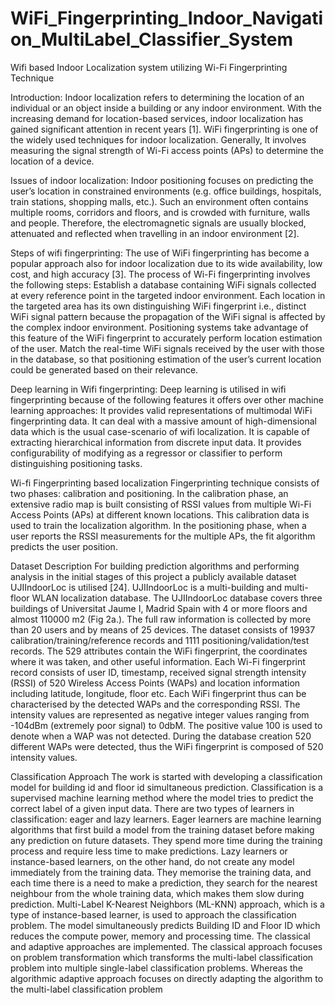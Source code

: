 # WiFi_Fingerprinting_Indoor_Navigation_MultiLabel_Classifier_System
Wifi based Indoor Localization system utilizing Wi-Fi Fingerprinting Technique

Introduction: Indoor localization refers to determining the location of an individual or an object inside a building or any indoor environment. With the increasing demand for location-based services, indoor localization has gained significant attention in recent years [1]. WiFi fingerprinting is one of the widely used techniques for indoor localization. Generally, It involves measuring the signal strength of Wi-Fi access points (APs) to determine the location of a device.

Issues of indoor localization: Indoor positioning focuses on predicting the user’s location in constrained environments (e.g. office buildings, hospitals, train stations, shopping malls, etc.). Such an environment often contains multiple rooms, corridors and floors, and is crowded with furniture, walls and people. Therefore, the electromagnetic signals are usually blocked, attenuated and reflected when travelling in an indoor environment [2].

Steps of wifi fingerprinting: The use of WiFi fingerprinting has become a popular approach also for indoor localization due to its wide availability, low cost, and high accuracy [3]. The process of Wi-Fi fingerprinting involves the following steps: 
Establish a database containing WiFi signals collected at every reference point in the targeted indoor environment. 
Each location in the targeted area has its own distinguishing WiFi fingerprint i.e., distinct WiFi signal pattern because the propagation of the WiFi signal is affected by the complex indoor environment.
Positioning systems take advantage of this feature of the WiFi fingerprint to accurately perform location estimation of the user.
Match the real-time WiFi signals received by the user with those in the database, so that positioning estimation of the user’s current location could be generated based on their relevance.

Deep learning in Wifi fingerprinting: Deep learning is utilised in wifi fingerprinting because of the following features it offers over other machine learning approaches:
It provides valid representations of multimodal WiFi fingerprinting data.
It can deal with a massive amount of high-dimensional data which is the usual case-scenario of wifi localization.
It is capable of extracting hierarchical information from discrete input data.
It provides configurability of modifying as a regressor or classifier to perform distinguishing positioning tasks.

Wi-fi Fingerprinting based localization
Fingerprinting technique consists of two phases: calibration and positioning. In the calibration phase, an extensive radio map is built consisting of RSSI values from multiple Wi-Fi Access Points (APs) at different known locations. This calibration data is used to train the localization algorithm. In the positioning phase, when a user reports the RSSI measurements for the multiple APs, the fit algorithm predicts the user position.

Dataset Description
For building prediction algorithms and performing analysis in the initial stages of this project a publicly available dataset UJIIndoorLoc is utilised [24]. UJIIndoorLoc is a multi-building and multi-floor WLAN localization database. The UJIIndoorLoc database covers three buildings of Universitat Jaume I, Madrid Spain with 4 or more floors and almost 110000 m2 (Fig 2a.). The full raw information is collected by more than 20 users and by means of 25 devices. The dataset consists of 19937 calibration/training/reference records and 1111 positioning/validation/test records. 
The 529 attributes contain the WiFi fingerprint, the coordinates where it was taken, and other useful information. Each Wi-Fi fingerprint record consists of user ID, timestamp, received signal strength intensity (RSSI) of 520 Wireless Access Points (WAPs) and location information including latitude, longitude, floor etc. Each WiFi fingerprint thus can be characterised by the detected WAPs and the corresponding RSSI. The intensity values are represented as negative integer values ranging from -104dBm (extremely poor signal) to 0dbM. The positive value 100 is used to denote when a WAP was not detected. During the database creation 520 different WAPs were detected, thus the WiFi fingerprint is composed of 520 intensity values. 

Classification Approach
The work is started with developing a classification model for building id and floor id simultaneous prediction. Classification is a supervised machine learning method where the model tries to predict the correct label of a given input data. There are two types of learners in classification: eager and lazy learners. Eager learners are machine learning algorithms that first build a model from the training dataset before making any prediction on future datasets. They spend more time during the training process and require less time to make predictions. Lazy learners or instance-based learners, on the other hand, do not create any model immediately from the training data. They  memorise the training data, and each time there is a need to make a prediction, they search for the nearest neighbour from the whole training data, which makes them  slow during prediction. 
Multi-Label K-Nearest Neighbors (ML-KNN) approach, which is a type of instance-based learner, is used to approach the classification problem. The model simultaneously predicts Building ID and Floor ID which reduces the compute power, memory and processing time. The classical and adaptive approaches are implemented. The classical approach focuses on problem transformation which transforms the multi-label classification problem into multiple single-label classification problems. Whereas the algorithmic adaptive approach focuses on directly adapting the algorithm to the multi-label classification problem
